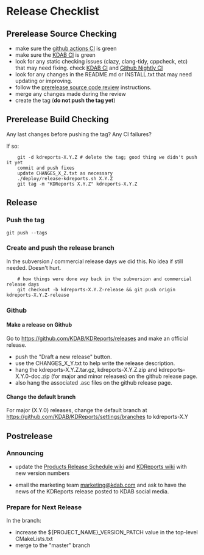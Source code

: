 # Release Checklist

## Prerelease Source Checking

* make sure the [github actions CI](https://github.com/KDAB/KDReports/actions) is green
* make sure the [KDAB CI](https://kdab.ci.kdab.com/#/projects/25) is green
* look for any static checking issues (clazy, clang-tidy, cppcheck, etc) that may need fixing.
  check [KDAB CI](https://kdab-artifacts.ci.kdab.com/analysis/kdreports-stable)
  and [Github Nightly CI](https://github.com/KDAB/KDReports/actions/workflows/nightly.yml)
* look for any changes in the README.md or INSTALL.txt that may need updating or improving.
* follow the [prerelease source code review](prerelease-source.md) instructions.
* merge any changes made during the review
* create the tag (**do not push the tag yet**)

## Prerelease Build Checking

Any last changes before pushing the tag? Any CI failures?

If so:

```shell
    git -d kdreports-X.Y.Z # delete the tag; good thing we didn't push it yet
    commit and push fixes
    update CHANGES_X_Z.txt as necessary
    ./deploy/release-kdreports.sh X.Y.Z
    git tag -m "KDReports X.Y.Z" kdreports-X.Y.Z
```

## Release

### Push the tag

```shell
git push --tags
```

### Create and push the release branch

In the subversion / commercial release days we did this. No idea if still needed.  Doesn't hurt.

```shell
    # how things were done way back in the subversion and commercial release days
    git checkout -b kdreports-X.Y.Z-release && git push origin kdreports-X.Y.Z-release
```

### Github

#### Make a release on Github

Go to <https://github.com/KDAB/KDReports/releases> and make an official release.

* push the "Draft a new release" button.
* use the CHANGES_X_Y.txt to help write the release description.
* hang the kdreports-X.Y.Z.tar.gz, kdreports-X.Y.Z.zip and kdreports-X.Y.0-doc.zip
  (for major and minor releases) on the github release page.
* also hang the associated .asc files on the github release page.

#### Change the default branch

For major (X.Y.0) releases, change the default branch at
<https://github.com/KDAB/KDReports/settings/branches> to kdreports-X.Y

## Postrelease

### Announcing

* update the
  [Products Release Schedule wiki](https://wiki.kdab.com/display/Products/Product+Release+Schedule)
  and [KDReports wiki](https://wiki.kdab.com/display/Products/KDReports)
  with new version numbers

* email the marketing team <marketing@kdab.com> and ask to have the news of
  the KDReports release posted to KDAB social media.

### Prepare for Next Release

In the branch:

* increase the ${PROJECT_NAME}_VERSION_PATCH value in the top-level CMakeLists.txt
* merge to the "master" branch
